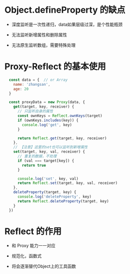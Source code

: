 # Object.defineProperty 的缺点

- 深度监听是一次性递归，data如果层级过深，是个性能瓶颈

- 无法监听新增属性和删除属性

- 无法原生监听数组，需要特殊处理

# Proxy-Reflect 的基本使用

```js
  const data = {  // or Array
    name: 'zhangsan',
    age: 20
  }

  const proxyData = new Proxy(data, {
    get(target, key, receiver) {
      // 只监听自身的属性
      const ownKeys = Reflect.ownKeys(target)
      if (ownKeys.includes(key)) {
        console.log('get', key)
      }

      return Reflect.get(target, key, receiver)
    },
    // 【注意】这里的set也可以监听到新增属性
    set(target, key, val, receiver) {
      // 重复的数据，不处理
      if (val === target[key]) {
        return true
      }

      console.log('set', key, val)
      return Reflect.set(target, key, val, receiver)
    },
    deleteProperty(target, key) {
      console.log('deleteProperty', key)
      return Reflect.deleteProperty(target, key)
    }
  })
```

# Reflect 的作用

- 和 Proxy 能力一一对应

- 规范化，函数式

- 将会逐渐替代Object上的工具函数
